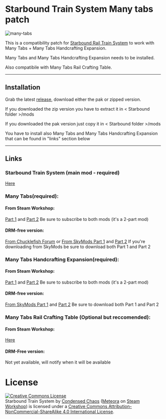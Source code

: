 # Starbound Train System Many tabs patch

![many-tabs](https://github.com/CondensedChaos/Starbound-Rail-Train-Many-Tabs-Patch/assets/121590835/30254a77-a85d-4b40-b875-ca22b023e712)

This is a compatibility patch for [Starbound Rail Train System](https://github.com/CondensedChaos/Starbound-Rail-Train/tree/main) to work with Many Tabs + Many Tabs Handcrafting Expansion.

Many Tabs and Many Tabs Handcrafting Expansion needs to be installed.

Also compatibile with Many Tabs Rail Crafting Table.

---

## Installation

Grab the latest [release](https://github.com/CondensedChaos/Starbound-Rail-Train-System-Many-Tabs-Patch/releases), download either the pak or zipped version.

If you downloaded the zip version you have to extract it in < Starbound folder >/mods

If you downloaded the pak version just copy it in < Starbound folder >/mods

You have to install also Many Tabs and Many Tabs Handcrafting Expansion that can be found in "links" section below

---

## Links

### Starbound Train System (main mod - required)
[Here](https://github.com/CondensedChaos/Starbound-Rail-Train/tree/main)

### Many Tabs(required):

#### From Steam Workshop:
[Part 1](https://steamcommunity.com/workshop/filedetails/?id=1119086325) and [Part 2](https://steamcommunity.com/workshop/filedetails/?id=956247051)
Be sure to subscribe to both mods (it's a 2-part mod)

#### DRM-free version:
[From Chucklefish Forum](https://community.playstarbound.com/resources/many-tabs.4813/)
or 
[From SkyMods Part 1](https://catalogue.smods.ru/archives/5449) and [Part 2](https://catalogue.smods.ru/archives/5447)
If you're downloading from SkyMods be sure to download both Part 1 and Part 2

### Many Tabs Handcrafting Expansion(required):

#### From Steam Workshop:
[Part 1](https://steamcommunity.com/workshop/filedetails/?id=2248892900) and [Part 2](https://steamcommunity.com/workshop/filedetails/?id=956247051)
Be sure to subscribe to both mods (it's a 2-part mod)

#### DRM-free version:
[From SkyMods Part 1](https://catalogue.smods.ru/archives/111834) and [Part 2](https://catalogue.smods.ru/archives/111835)
Be sure to download both Part 1 and Part 2

### Many Tabs Rail Crafting Table (Optional but reccomended):

#### From Steam Workshop:
[Here](https://steamcommunity.com/sharedfiles/filedetails/?id=2810272474) 

#### DRM-Free version:
Not yet available, will notify when it will be available

# License

<a rel="license" href="http://creativecommons.org/licenses/by-nc-sa/4.0/"><img alt="Creative Commons License" style="border-width:0" src="https://i.creativecommons.org/l/by-nc-sa/4.0/88x31.png" /></a><br /><span xmlns:dct="http://purl.org/dc/terms/" property="dct:title">Starbound Train System</span> by <a xmlns:cc="http://creativecommons.org/ns#" href="https://github.com/CondensedChaos/Starbound-Rail-Train/tree/main" property="cc:attributionName" rel="cc:attributionURL">[Condensed Chaos](https://github.com/CondensedChaos) ([Meteora](https://steamcommunity.com/profiles/76561198397117901/myworkshopfiles/?appid=211820) on [Steam Workshop](https://steamcommunity.com/app/211820/workshop/))</a> is licensed under a <a rel="license" href="http://creativecommons.org/licenses/by-nc-sa/4.0/">Creative Commons Attribution-NonCommercial-ShareAlike 4.0 International License</a>.
